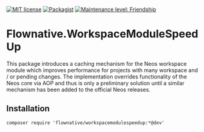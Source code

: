 [![MIT license](http://img.shields.io/badge/license-MIT-brightgreen.svg)](http://opensource.org/licenses/MIT)
[![Packagist](https://img.shields.io/packagist/v/flownative/workspacemodulespeedup.svg)](https://packagist.org/packages/flownative/workspacemodulespeedup)
[![Maintenance level: Friendship](https://img.shields.io/badge/maintenance-%E2%99%A1%E2%99%A1-ff69b4.svg)](https://www.flownative.com/en/products/open-source.html)

# Flownative.WorkspaceModuleSpeedUp

This package introduces a caching mechanism for the Neos workspace module which improves performance
for projects with many workspace and / or pending changes. The implementation overrides functionality
of the Neos core via AOP and thus is only a preliminary solution until a similar mechanism has been
added to the official Neos releases.

## Installation

    composer require 'flownative/workspacemodulespeedup:*@dev'
